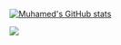 <!--
**mmuminovic/mmuminovic** is a ✨ _special_ ✨ repository because its `README.md` (this file) appears on your GitHub profile.

Here are some ideas to get you started:

- 🔭 I’m currently working on ...
- 🌱 I’m currently learning ...
- 👯 I’m looking to collaborate on ...
- 🤔 I’m looking for help with ...
- 💬 Ask me about ...
- 📫 How to reach me: ...
- 😄 Pronouns: ...
- ⚡ Fun fact: ...
-->

<a href="http://www.github.com/mmuminovic"><img src="https://github-readme-stats.vercel.app/api?username=mmuminovic&show_icons=true&hide=&count_private=true&title_color=3eaff0&text_color=ffffff&icon_color=3eaff0&bg_color=1c1917&hide_border=true&show_icons=true" alt="Muhamed's GitHub stats" /></a>

<a href="http://www.github.com/mmuminovic"><img src="https://github-readme-streak-stats.herokuapp.com/?user=mmuminovic&stroke=ffffff&background=1c1917&ring=3eaff0&fire=3eaff0&currStreakNum=ffffff&currStreakLabel=3eaff0&sideNums=ffffff&sideLabels=ffffff&dates=ffffff&hide_border=true" /></a>
